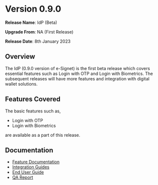 # Version 0.9.0

**Release Name**: IdP (Beta)

**Upgrade From**: NA (First Release)

**Release Date**: 8th January 2023

## Overview

The IdP (0.9.0 version of e-Signet) is the first beta release which covers essential features such as Login with OTP and Login with Biometrics. The subsequent releases will have more features and integration with digital wallet solutions.

## Features Covered

The basic features such as,

* Login with OTP
* Login with Biometrics

are available as a part of this release.

## Documentation

* [Feature Documentation](../../overview/features/README.md)
* [Integration Guides](../../integration-guides/README.md)
* [End User Guide](../../end-user-guide/README.md)
* [QA Report](test-report/README.md)
